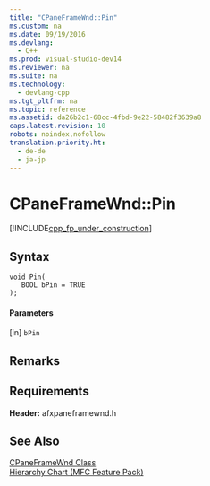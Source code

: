 ```yaml
---
title: "CPaneFrameWnd::Pin"
ms.custom: na
ms.date: 09/19/2016
ms.devlang: 
  - C++
ms.prod: visual-studio-dev14
ms.reviewer: na
ms.suite: na
ms.technology: 
  - devlang-cpp
ms.tgt_pltfrm: na
ms.topic: reference
ms.assetid: da26b2c1-68cc-4fbd-9e22-58482f3639a8
caps.latest.revision: 10
robots: noindex,nofollow
translation.priority.ht: 
  - de-de
  - ja-jp
---
```

# CPaneFrameWnd::Pin
[!INCLUDE[cpp_fp_under_construction](../vs140/includes/cpp_fp_under_construction_md.md)]  
  
## Syntax  
  
```  
void Pin(  
   BOOL bPin = TRUE  
);  
```  
  
#### Parameters  
 [in] `bPin`  
  
## Remarks  
  
## Requirements  
 **Header:** afxpaneframewnd.h  
  
## See Also  
 [CPaneFrameWnd Class](../vs140/CPaneFrameWnd-Class.md)   
 [Hierarchy Chart (MFC Feature Pack)](../vs140/Hierarchy-Chart.md)